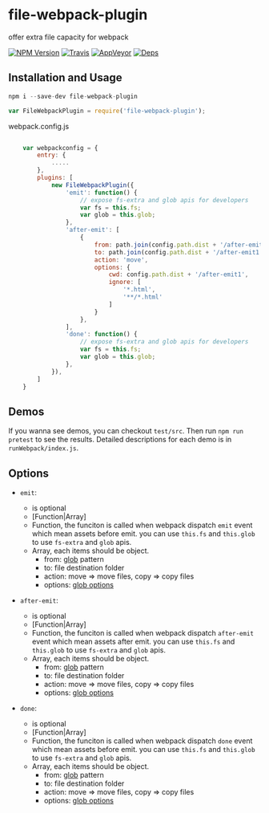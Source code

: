 # file-webpack-plugin

offer extra file capacity for webpack

[![NPM Version](https://img.shields.io/npm/v/file-webpack-plugin.svg?style=flat)](https://www.npmjs.com/package/file-webpack-plugin)
[![Travis](https://img.shields.io/travis/lcxfs1991/file-webpack-plugin.svg)](https://travis-ci.org/lcxfs1991/file-webpack-plugin)
[![AppVeyor](https://img.shields.io/appveyor/ci/lcxfs1991/file-webpack-plugin.svg)](https://ci.appveyor.com/project/lcxfs1991/file-webpack-plugin)
[![Deps](https://david-dm.org/lcxfs1991/file-webpack-plugin.svg)](https://david-dm.org/lcxfs1991/file-webpack-plugin)


## Installation and Usage

```javascript
npm i --save-dev file-webpack-plugin

var FileWebpackPlugin = require('file-webpack-plugin');

```

webpack.config.js
```javascript

	var webpackconfig = {
		entry: {
			.....
		},
		plugins: [
			new FileWebpackPlugin({
	            'emit': function() {
	            	// expose fs-extra and glob apis for developers
	                var fs = this.fs;
	                var glob = this.glob;
	            },
	            'after-emit': [
	                {
	                    from: path.join(config.path.dist + '/after-emit1', '**/*'),
	                    to: path.join(config.path.dist + '/after-emit1', 'cdn/'),
	                    action: 'move',
	                    options: {
	                        cwd: config.path.dist + '/after-emit1',
	                        ignore: [
	                            '*.html',
	                            '**/*.html'
	                        ]
	                    }
	                },
	            ],
				'done': function() {
	            	// expose fs-extra and glob apis for developers
	                var fs = this.fs;
	                var glob = this.glob;
	            },
	        }),
		]
	}

```

## Demos

If you wanna see demos, you can checkout `test/src`. Then run `npm run pretest` to see the results. Detailed descriptions for each demo is in `runWebpack/index.js`.


## Options

- `emit`:
    - is optional
    - [Function|Array]
    - Function, the funciton is called when webpack dispatch `emit` event which mean assets before emit. you can use `this.fs` and `this.glob` to use `fs-extra` and `glob` apis.
    - Array, each items should be object.
    	- from: [glob](https://www.npmjs.com/package/glob) pattern 
    	- to: file destination folder
    	- action: move => move files, copy => copy files
    	- options: [glob options](https://www.npmjs.com/package/glob#options)

- `after-emit`:
	- is optional
    - [Function|Array]
    - Function, the funciton is called when webpack dispatch `after-emit` event which mean assets after emit. you can use `this.fs` and `this.glob` to use `fs-extra` and `glob` apis.
    - Array, each items should be object.
    	- from: [glob](https://www.npmjs.com/package/glob) pattern 
    	- to: file destination folder
    	- action: move => move files, copy => copy files
    	- options: [glob options](https://www.npmjs.com/package/glob#options)

- `done`:
    - is optional
    - [Function|Array]
    - Function, the funciton is called when webpack dispatch `done` event which mean assets before emit. you can use `this.fs` and `this.glob` to use `fs-extra` and `glob` apis. 
    - Array, each items should be object.
    	- from: [glob](https://www.npmjs.com/package/glob) pattern 
    	- to: file destination folder
    	- action: move => move files, copy => copy files
    	- options: [glob options](https://www.npmjs.com/package/glob#options)
